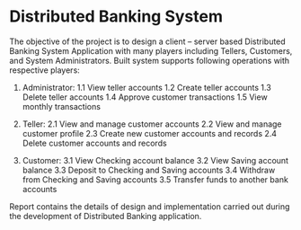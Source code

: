 # Distributed Banking System

The objective of the project is to design a client – server based Distributed Banking System Application with many players including Tellers, Customers, and System Administrators.
Built system supports following operations with respective players:

1. Administrator:
1.1 View teller accounts
1.2 Create teller accounts
1.3 Delete teller accounts
1.4 Approve customer transactions
1.5 View monthly transactions

2. Teller:
2.1 View and manage customer accounts
2.2 View and manage customer profile
2.3 Create new customer accounts and records
2.4 Delete customer accounts and records

3. Customer:
3.1 View Checking account balance
3.2 View Saving account balance
3.3 Deposit to Checking and Saving accounts
3.4 Withdraw from Checking and Saving accounts
3.5 Transfer funds to another bank accounts

Report contains the details of design and implementation carried out during the development of Distributed Banking application.




